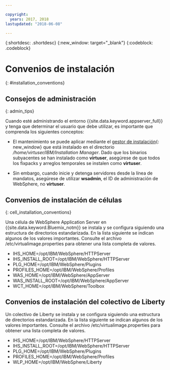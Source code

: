 ```yaml
---

copyright:
  years: 2017, 2018
lastupdated: "2018-06-08"

---
```


{:shortdesc: .shortdesc}
{:new_window: target="_blank"}
{:codeblock: .codeblock}

# Convenios de instalación
{: #installation_conventions}

## Consejos de administración
{: admin_tips}

Cuando esté administrando el entorno {{site.data.keyword.appserver_full}} y tenga que determinar el usuario que debe utilizar, es importante que comprenda los siguientes conceptos:

 * El mantenimiento se puede aplicar mediante el [gestor de instalación](http://www.ibm.com/support/knowledgecenter/SSDV2W_1.8.3/com.ibm.cic.agent.ui.doc/helpindex_imic.html){: new_window} que está instalado en el directorio */home/virtuser/IBM/Installation Manager*. Dado que los binarios subyacentes se han instalado como **virtuser**, asegúrese de que todos los fixpacks y arreglos temporales se instalen como **virtuser**.

 * Sin embargo, cuando inicie y detenga servidores desde la línea de mandatos, asegúrese de utilizar **wsadmin**, el ID de administración de WebSphere, no **virtuser**.

## Convenios de instalación de células
{: cell_installation_conventions}

Una célula de WebSphere Application Server en {{site.data.keyword.Bluemix_notm}} se instala y se configura siguiendo una estructura de directorios estandarizada. En la lista siguiente se indican algunos de los valores importantes.  Consulte el archivo /etc/virtualimage.properties para obtener una lista completa de valores.

* IHS_HOME=/opt/IBM/WebSphere/HTTPServer
* IHS_INSTALL_ROOT=/opt/IBM/WebSphere/HTTPServer
* PLG_HOME=/opt/IBM/WebSphere/Plugins
* PROFILES_HOME=/opt/IBM/WebSphere/Profiles
* WAS_HOME=/opt/IBM/WebSphere/AppServer
* WAS_INSTALL_ROOT=/opt/IBM/WebSphere/AppServer
* WCT_HOME=/opt/IBM/WebSphere/Toolbox

## Convenios de instalación del colectivo de Liberty

Un colectivo de Liberty se instala y se configura siguiendo una estructura de directorios estandarizada. En la lista siguiente se indican algunos de los valores importantes.  Consulte el archivo /etc/virtualimage.properties para obtener una lista completa de valores.

* IHS_HOME=/opt/IBM/WebSphere/HTTPServer
* IHS_INSTALL_ROOT=/opt/IBM/WebSphere/HTTPServer
* PLG_HOME=/opt/IBM/WebSphere/Plugins
* PROFILES_HOME=/opt/IBM/WebSphere/Profiles
* WLP_HOME=/opt/IBM/WebSphere/Liberty
